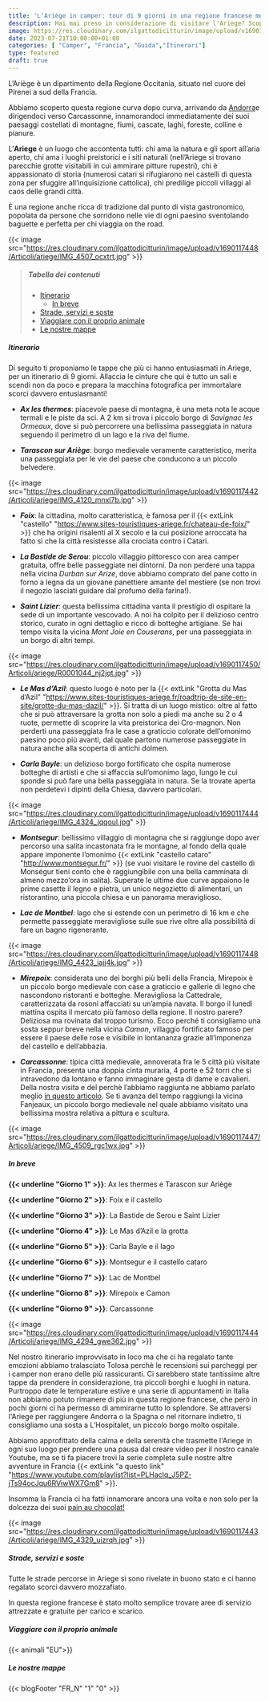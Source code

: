 ```yaml
---
title: 'L’Ariège in camper: tour di 9 giorni in una regione francese meravigliosa'
description: Hai mai preso in considerazione di visitare l'Ariege? Scopri con noi perchè non dovresti perderti questa regione francese!
image: https://res.cloudinary.com/ilgattodicitturin/image/upload/v1690117438/Articoli/ariege/IMG_4214_klsruv.jpg
date: 2023-07-21T10:00:00+01:00
categories: [ "Camper", "Francia", "Guida","Itinerari"]
type: featured
draft: true
---
```


L’Ariège è un dipartimento della Regione Occitania, situato nel cuore dei Pirenei a sud della Francia.

Abbiamo scoperto questa regione curva dopo curva, arrivando da [Andorra](/blog/andorra-in-camper-un-weekend-alla-scoperta-di-panorami-mozzafiato)e dirigendoci verso Carcassonne, innamorandoci immediatamente dei suoi paesaggi costellati di montagne, fiumi, cascate, laghi, foreste, colline e pianure.

L’**Ariege** è un luogo che accontenta tutti: chi ama la natura e gli sport all’aria aperto, chi ama i luoghi preistorici e i siti naturali (nell’Ariege si trovano parecchie grotte visitabili in cui ammirare pitture rupestri), chi è appassionato di storia (numerosi catari si rifugiarono nei castelli di questa zona per sfuggire all’inquisizione cattolica), chi predilige piccoli villaggi al caos delle grandi città.

È una regione anche ricca di tradizione dal punto di vista gastronomico, popolata da persone che sorridono nelle vie di ogni paesino sventolando baguette e perfetta per chi viaggia on the road. 

{{< image src="https://res.cloudinary.com/ilgattodicitturin/image/upload/v1690117448/Articoli/ariege/IMG_4507_ocxtrt.jpg" >}}

> ##### Tabella dei contenuti
> - [Itinerario](#itinerario)
>   - [In breve](#in-breve)
> - [Strade, servizi e soste](#servizi-e-soste)
> - [Viaggiare con il proprio animale](#viaggiare-con-il-proprio-animale)
> - [Le nostre mappe](#le-nostre-mappe) 


##### Itinerario

Di seguito ti proponiamo le tappe che più ci hanno entusiasmati in Ariege, per un itinerario di 9 giorni.
Allaccia le cinture che qui è tutto un sali e scendi non da poco e prepara la macchina fotografica per immortalare scorci davvero entusiasmanti!

- ***Ax les thermes***: piacevole paese di montagna, è una meta nota le acque termali e le piste da sci. A 2 km si trova i piccolo borgo di *Savignac les Ormeaux*, dove si può percorrere una bellissima passeggiata in natura seguendo il perimetro di un lago e la riva del fiume. 

- ***Tarascon sur Ariège***: borgo medievale veramente caratteristico, merita una passeggiata per le vie del paese che conducono a un piccolo belvedere. 

{{< image src="https://res.cloudinary.com/ilgattodicitturin/image/upload/v1690117442/Articoli/ariege/IMG_4120_mnxl7b.jpg" >}}

- ***Foix***: la cittadina, molto caratteristica, è famosa per il  {{< extLink "castello" "https://www.sites-touristiques-ariege.fr/chateau-de-foix/" >}} che ha origini risalenti al X secolo e la cui posizione arroccata ha fatto sì che la città resistesse alla crociata contro i Catari.

- ***La Bastide de Serou***: piccolo villaggio pittoresco con area camper gratuita, offre belle passeggiate nei dintorni. Da non perdere una tappa nella vicina *Durban sur Arize*, dove abbiamo comprato del pane cotto in forno a legna da un giovane panettiere amante del mestiere (se non trovi il negozio lasciati guidare dal profumo della farina!). 

- ***Saint Lizier***: questa bellissima cittadina vanta il prestigio di ospitare la sede di un importante vescovado. A noi ha colpito per il delizioso centro storico, curato in ogni dettaglio e ricco di botteghe artigiane. Se hai tempo visita la vicina *Mont Joie en Couserans*, per una passeggiata in un borgo di altri tempi.

{{< image src="https://res.cloudinary.com/ilgattodicitturin/image/upload/v1690117450/Articoli/ariege/R0001044_nj2jqt.jpg" >}}

- ***Le Mas d’Azil***: questo luogo è noto per la {{< extLink "Grotta du Mas d’Azil" "https://www.sites-touristiques-ariege.fr/roadtrip-de-site-en-site/grotte-du-mas-dazil/" >}}. Si tratta di un luogo mistico: oltre al fatto che si può attraversare la grotta non solo a piedi ma anche su 2 o 4 ruote, permette di scoprire la vita preistorica dei Cro-magnon. Non perderti una passeggiata fra le case a graticcio colorate dell’omonimo paesino poco più avanti, dal quale partono numerose passeggiate in natura anche alla scoperta di antichi dolmen.

- ***Carla Bayle***: un delizioso borgo fortificato che ospita numerose botteghe di artisti e che si affaccia sull’omonimo lago, lungo le cui sponde si può fare una bella passeggiata in natura. Se la trovate aperta non perdetevi i dipinti della Chiesa, davvero particolari. 

{{< image src="https://res.cloudinary.com/ilgattodicitturin/image/upload/v1690117444/Articoli/ariege/IMG_4324_jqqoul.jpg" >}}

- ***Montsegur***: bellissimo villaggio di montagna che si raggiunge dopo aver percorso una salita incastonata fra le montagne, al fondo della quale appare imponente l’omonimo  {{< extLink "castello cataro" "http://www.montsegur.fr/" >}} (se vuoi visitare le rovine del castello di Monségur tieni conto che è raggiungibile con una bella camminata di almeno mezzo’ora in salita). Superate le ultime due curve appaiono le prime casette il legno e pietra, un unico negozietto di alimentari, un ristorantino, una piccola chiesa e un panorama meraviglioso. 

- ***Lac de Montbel***: lago che si estende con un perimetro di 16 km e che permette passeggiate meravigliose sulle sue rive oltre alla possibilità di fare un bagno rigenerante.

{{< image src="https://res.cloudinary.com/ilgattodicitturin/image/upload/v1690117448/Articoli/ariege/IMG_4423_iajj4k.jpg" >}}

- ***Mirepoix***: considerata uno dei borghi più belli della Francia, Mirepoix è un piccolo borgo medievale con case a graticcio e gallerie di legno che nascondono ristoranti e botteghe. Meravigliosa la Cattedrale, caratterizzata da rosoni affacciati su un’ampia navata. Il borgo il lunedì mattina ospita il mercato più famoso della regione. Il nostro parere? Deliziosa ma rovinata dal troppo turismo. Ecco perché ti consigliamo una sosta seppur breve nella vicina *Camon*, villaggio fortificato famoso per essere il paese delle rose e visibile in lontananza grazie all’imponenza del castello e dell’abbazia.

- ***Carcassonne***:  tipica città medievale, annoverata fra le 5 città più visitate in Francia, presenta una doppia cinta muraria, 4 porte e 52 torri che si intravedono da lontano e fanno immaginare gesta di dame e cavalieri. Della nostra visita e del perchè l’abbiamo raggiunta ne abbiamo parlato meglio [in questo articolo](/blog/carcassonne-città-medievale-e-omonimo-gioco-da-tavolo). Se ti avanza del tempo raggiungi la vicina Fanjeaux, un piccolo borgo medievale nel quale abbiamo visitato una bellissima mostra relativa a pittura e scultura.

{{< image src="https://res.cloudinary.com/ilgattodicitturin/image/upload/v1690117447/Articoli/ariege/IMG_4509_rgc1wx.jpg" >}}

  
##### In breve 

**{{< underline "Giorno 1" >}}**: Ax les thermes e Tarascon sur Ariège

**{{< underline "Giorno 2" >}}**: Foix e il castello 

**{{< underline "Giorno 3" >}}**: La Bastide de Serou e Saint Lizier

**{{< underline "Giorno 4" >}}**: Le Mas d’Azil e la grotta

**{{< underline "Giorno 5" >}}**: Carla Bayle e il lago

**{{< underline "Giorno 6" >}}**: Montsegur e il castello cataro

**{{< underline "Giorno 7" >}}**: Lac de Montbel

**{{< underline "Giorno 8" >}}**: Mirepoix e Camon 

**{{< underline "Giorno 9" >}}**: Carcassonne

{{< image src="https://res.cloudinary.com/ilgattodicitturin/image/upload/v1690117444/Articoli/ariege/IMG_4294_gwe362.jpg" >}}

Nel nostro itinerario improvvisato in loco ma che ci ha regalato tante emozioni abbiamo tralasciato Tolosa perchè le recensioni sui parcheggi per i camper non erano delle più rassicuranti. Ci sarebbero state tantissime altre tappe da prendere in considerazione, tra piccoli borghi e luoghi in natura. Purtroppo date le temperature estive e una serie di appuntamenti in Italia non abbiamo potuto rimanere di più in questa regione francese, che però in pochi giorni ci ha permesso di ammirarne tutto lo splendore. 
Se attraversi l'Ariege per raggiungere Andorra o la Spagna o nel ritornare indietro, ti consigliamo una sosta a L’Hospitalet, un piccolo borgo molto ospitale.

Abbiamo approfittato della calma e della serenità che trasmette l'Ariege in ogni suo luogo per prendere una pausa dal creare video per il nostro canale Youtube, ma se ti fa piacere trovi la serie completa sulle nostre altre avventure in Francia {{< extLink "a questo link" "https://www.youtube.com/playlist?list=PLHaclq_J5PZ-jTs94ocJqu6RViwWX7Gm8" >}}.

Insomma la Francia ci ha fatti innamorare ancora una volta e non solo per la dolcezza dei suoi [pain au chocolat!](/blog/pain-au-chocolat-o-chocolatine-la-miglior-colazione)

{{< image src="https://res.cloudinary.com/ilgattodicitturin/image/upload/v1690117443/Articoli/ariege/IMG_4329_uizrqh.jpg" >}}

##### Strade, servizi e soste
Tutte le strade percorse in Ariege si sono rivelate in buono stato e ci hanno regalato scorci davvero mozzafiato. 

In questa regione francese è stato molto semplice trovare aree di servizio attrezzate e gratuite per carico e scarico.

##### Viaggiare con il proprio animale
{{< animali "EU">}}

##### Le nostre mappe

{{< blogFooter "FR_N" "1" "0" >}}




  
